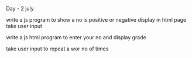 Day -  2 july

write a js program to show a no is positive or negative display in html page take user input 

write a js html program to enter your no and display grade 

take user input to repeat a wor no of times